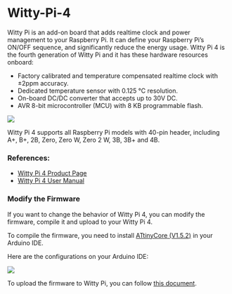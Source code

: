 # Witty-Pi-4

Witty Pi is an add-on board that adds realtime clock and power management to your Raspberry Pi. It can define your Raspberry Pi’s ON/OFF sequence, and significantly reduce the energy usage. Witty Pi 4 is the fourth generation of Witty Pi and it has these hardware resources onboard:

*   Factory calibrated and temperature compensated realtime clock with ±2ppm accuracy.
*   Dedicated temperature sensor with 0.125 °C resolution.
*   On-board DC/DC converter that accepts up to 30V DC.
*   AVR 8-bit microcontroller (MCU) with 8 KB programmable flash.

![](https://user-images.githubusercontent.com/6317566/174240816-01f8ac49-55d1-486a-bfef-b6471371125b.png)

Witty Pi 4 supports all Raspberry Pi models with 40-pin header, including A+, B+, 2B, Zero, Zero W, Zero 2 W, 3B, 3B+ and 4B.

### **References:**

*   [Witty Pi 4 Product Page](https://www.uugear.com/product/witty-pi-4/)
*   [Witty Pi 4 User Manual](https://www.uugear.com/doc/WittyPi4_UserManual.pdf)

### Modify the Firmware
If you want to change the behavior of Witty Pi 4, you can modify the firmware, compile it and upload to your Witty Pi 4.

To compile the firmware, you need to install [ATtinyCore (V1.5.2)](https://github.com/SpenceKonde/ATTinyCore) in your Arduino IDE.

Here are the configurations on your Arduino IDE:

![](https://github.com/uugear/Witty-Pi-4/raw/main/Firmware/WittyPi4_Arduino_Settings.png)

To upload the firmware to Witty Pi, you can follow [this document](https://www.uugear.com/doc/WittyPi3_UpdateFirmware.pdf).
